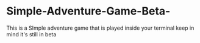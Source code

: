 # Simple-Adventure-Game-Beta-
This is a SImple adventure game that is played inside your terminal keep in mind it's still in beta
